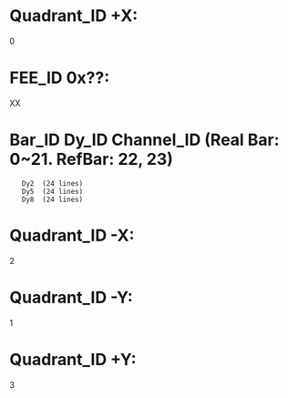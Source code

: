 #   Quadrant_ID +X:
0
#   FEE_ID 0x??:
XX
#   Bar_ID	Dy_ID	Channel_ID  (Real Bar: 0~21.  RefBar: 22, 23)
       Dy2  (24 lines)
       Dy5  (24 lines)
       Dy8  (24 lines)

#   Quadrant_ID -X:
2

#   Quadrant_ID -Y:
1

#   Quadrant_ID +Y:
3
